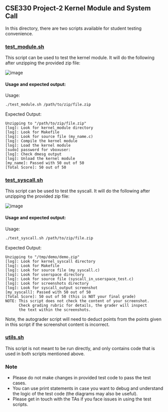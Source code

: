 ## CSE330 Project-2 Kernel Module and System Call

In this directory, there are two scripts available for student testing convenience.

### [test_module.sh](https://github.com/visa-lab/CSE330-OS/blob/project-2/test_module.sh)

This script can be used to test the kernel module. It will do the following after unzipping the provided zip file:

![image](https://github.com/user-attachments/assets/19985d13-289a-4071-837e-7aee92abb216)

#### Usage and expected output:

Usage:
```bash
./test_module.sh /path/to/zip/file.zip
```

Expected Output:
```
Unzipping to "/path/to/zip/file.zip"
[log]: Look for kernel_module directory
[log]: Look for Makefile
[log]: Look for source file (my_name.c)
[log]: Compile the kernel module
[log]: Load the kernel module
[sudo] password for vboxuser: 
[log]: Check dmesg output
[log]: Unload the kernel module
[my_name]: Passed with 50 out of 50
[Total Score]: 50 out of 50
```

### [test_syscall.sh](https://github.com/visa-lab/CSE330-OS/blob/project-2/test_syscall.sh)

This script can be used to test the syscall. It will do the following after unzipping the provided zip file:

![image](https://github.com/user-attachments/assets/e58011fa-249f-492d-a2bf-59d538ad1884)

#### Usage and expected output:

Usage:
```bash
./test_syscall.sh /path/to/zip/file.zip
```

Expected Output:
```
Unzipping to "/tmp/demo/demo.zip"
[log]: Look for kernel_syscall directory
[log]: Look for Makefile
[log]: Look for source file (my_syscall.c)
[log]: Look for userspace directory
[log]: Look for source file (syscall_in_userspace_test.c)
[log]: Look for screenshots directory
[log]: Look for syscall_output screenshot
[my_syscall]: Passed with 50 out of 50
[Total Score]: 50 out of 50 (this is NOT your final grade)
NOTE: This script does not check the content of your screenshot.
      Check grading rubric for details, the grader will inspect
      the text within the screenshots.
```

Note, the autograder script will need to deduct points from the points given in this script if the screenshot content is incorrect.

### [utils.sh](https://github.com/CSE330-OS/GTA-CSE330-Fall2024/blob/main/Project2/testing/utils.sh)

This script is not meant to be run directly, and only contains code that is used in both scripts mentioned above.

### Note

- Please do not make changes in provided test code to pass the test cases.
- You can use print statements in case you want to debug and understand the logic of the test code (the diagrams may also be useful).
- Please get in touch with the TAs if you face issues in using the test scripts.
